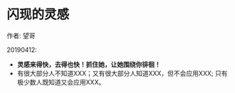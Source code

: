 <!---
markmeta_author: wongoo
markmeta_date: 2019-01-09
markmeta_title: 闪现的灵感
markmeta_categories: idea
markmeta_tags: idea
-->

# 闪现的灵感

作者: 望哥

20190412: 
- **灵感来得快，去得也快！抓住她，让她围绕你徘徊！**
- 有很大部分人不知道XXX；又有很大部分人知道XXX，但不会应用XXX; 只有极少数人既知道又会应用XXX。 

